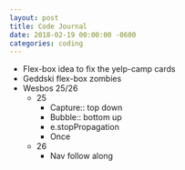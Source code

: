 ```yaml
---
layout: post
title: Code Journal
date: 2018-02-19 00:00:00 -0600
categories: coding
---
```


- Flex-box idea to fix the yelp-camp cards
- Geddski flex-box zombies
- Wesbos 25/26
  - 25
    - Capture:: top down
    - Bubble:: bottom up
    - e.stopPropagation
    - Once
  - 26
    - Nav follow along
